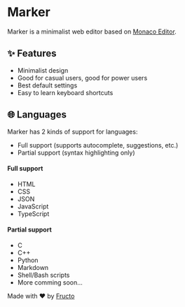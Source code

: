 # Marker

Marker is a minimalist web editor based on [Monaco Editor](https://microsoft.github.io/monaco-editor/).

## ✨ Features

* Minimalist design
* Good for casual users, good for power users
* Best default settings
* Easy to learn keyboard shortcuts

## 🌐 Languages

Marker has 2 kinds of support for languages:
* Full support (supports autocomplete, suggestions, etc.)
* Partial support (syntax highlighting only)

#### Full support
* HTML
* CSS
* JSON
* JavaScript
* TypeScript

#### Partial support
* C
* C++
* Python
* Markdown
* Shell/Bash scripts
* More comming soon...

Made with ❤ by [Fructo](https://fructo.land)
